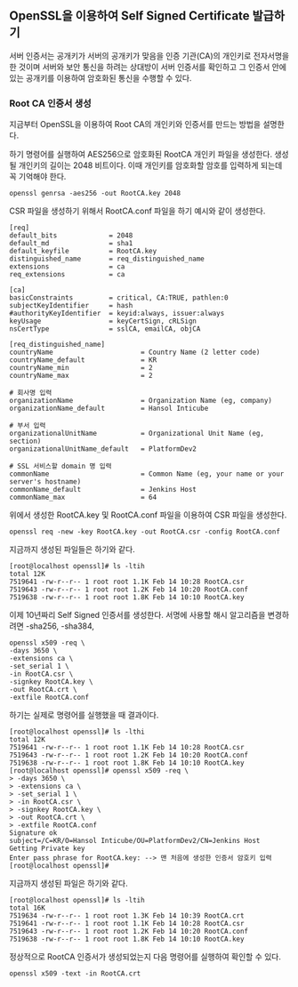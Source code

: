 ## OpenSSL을 이용하여 Self Signed Certificate 발급하기
서버 인증서는 공개키가 서버의 공개키가 맞음을 인증 기관(CA)의 개인키로 전자서명을 한 것이며 서버와 보안 통신을 하려는 상대방이
서버 인증서를 확인하고 그 인증서 안에 있는 공개키를 이용하여 암호화된 통신을 수행할 수 있다.
### Root CA 인증서 생성
지금부터 OpenSSL을 이용하여 Root CA의 개인키와 인증서를 만드는 방법을 설명한다.

하기 명령어를 실행하여 AES256으로 암호화된 RootCA 개인키 파일을 생성한다. 생성될 개인키의 길이는 2048 비트이다. 이때 개인키를 암호화할
암호를 입력하게 되는데 꼭 기억해야 한다.
```shell
openssl genrsa -aes256 -out RootCA.key 2048
```
CSR 파일을 생성하기 위해서 RootCA.conf 파일을 하기 예시와 같이 생성한다.
```text
[req]
default_bits             = 2048
default_md               = sha1
default_keyfile          = RootCA.key
distinguished_name       = req_distinguished_name
extensions               = ca
req_extensions           = ca
 
[ca]
basicConstraints         = critical, CA:TRUE, pathlen:0
subjectKeyIdentifier     = hash
#authorityKeyIdentifier  = keyid:always, issuer:always
keyUsage                 = keyCertSign, cRLSign
nsCertType               = sslCA, emailCA, objCA

[req_distinguished_name]
countryName                      = Country Name (2 letter code)
countryName_default              = KR
countryName_min                  = 2
countryName_max                  = 2

# 회사명 입력
organizationName                 = Organization Name (eg, company)
organizationName_default         = Hansol Inticube
 
# 부서 입력
organizationalUnitName           = Organizational Unit Name (eg, section)
organizationalUnitName_default   = PlatformDev2
 
# SSL 서비스할 domain 명 입력
commonName                       = Common Name (eg, your name or your server's hostname)
commonName_default               = Jenkins Host
commonName_max                   = 64 
```
위에서 생성한 RootCA.key 및 RootCA.conf 파일을 이용하여 CSR 파일을 생성한다.
```shell
openssl req -new -key RootCA.key -out RootCA.csr -config RootCA.conf
```
지금까지 생성된 파일들은 하기와 같다.
```text
[root@localhost openssl]# ls -ltih
total 12K
7519641 -rw-r--r-- 1 root root 1.1K Feb 14 10:28 RootCA.csr
7519643 -rw-r--r-- 1 root root 1.2K Feb 14 10:20 RootCA.conf
7519638 -rw-r--r-- 1 root root 1.8K Feb 14 10:10 RootCA.key
```
이제 10년짜리 Self Signed 인증서를 생성한다. 서명에 사용할 해시 알고리즘을 변경하려면 -sha256, -sha384, 
```shell
openssl x509 -req \
-days 3650 \
-extensions ca \
-set_serial 1 \
-in RootCA.csr \
-signkey RootCA.key \
-out RootCA.crt \
-extfile RootCA.conf
```
하기는 실제로 명령어를 실행했을 때 결과이다.
```text
[root@localhost openssl]# ls -lthi
total 12K
7519641 -rw-r--r-- 1 root root 1.1K Feb 14 10:28 RootCA.csr
7519643 -rw-r--r-- 1 root root 1.2K Feb 14 10:20 RootCA.conf
7519638 -rw-r--r-- 1 root root 1.8K Feb 14 10:10 RootCA.key
[root@localhost openssl]# openssl x509 -req \
> -days 3650 \
> -extensions ca \
> -set_serial 1 \
> -in RootCA.csr \
> -signkey RootCA.key \
> -out RootCA.crt \
> -extfile RootCA.conf
Signature ok
subject=/C=KR/O=Hansol Inticube/OU=PlatformDev2/CN=Jenkins Host
Getting Private key
Enter pass phrase for RootCA.key: --> 맨 처음에 생성한 인증서 암호키 입력
[root@localhost openssl]#
```
지금까지 생성된 파일은 하기와 같다.
```text
[root@localhost openssl]# ls -ltih
total 16K
7519634 -rw-r--r-- 1 root root 1.3K Feb 14 10:39 RootCA.crt
7519641 -rw-r--r-- 1 root root 1.1K Feb 14 10:28 RootCA.csr
7519643 -rw-r--r-- 1 root root 1.2K Feb 14 10:20 RootCA.conf
7519638 -rw-r--r-- 1 root root 1.8K Feb 14 10:10 RootCA.key
```
정상적으로 RootCA 인증서가 생성되었는지 다음 명령어를 실행하여 확인할 수 있다.
```shell
openssl x509 -text -in RootCA.crt
```